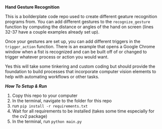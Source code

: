 **Hand Gesture Recognition**

This is a boilderplate code repo used to create different geature recognition programs from. You can add different gestures to the `recognize_gesture` function by computing the distance or angles of the hand on screen (lines 32-37 have a couple examples already set up). 

Once your gestures are set up, you can add different triggers in the `trigger_action` function. There is an example that opens a Google Chrome window when a fist is recognized and can be built off of or changed to trigger whatever process or action you would want. 

Yes this will take some tinkering and custom coding but should provide the foundation to build processes that incorporate computer vision elements to help with automating workflows or other tasks.


***How To Setup & Run***

1. Copy this repo to your computer
2. In the terminal, navigate to the folder for this repo
3. run `pip install -r requirements.txt`
4. Wait for all requirements to be installed (takes some time especially for the cv2 package)
5. In the terminal, run `python main.py`


